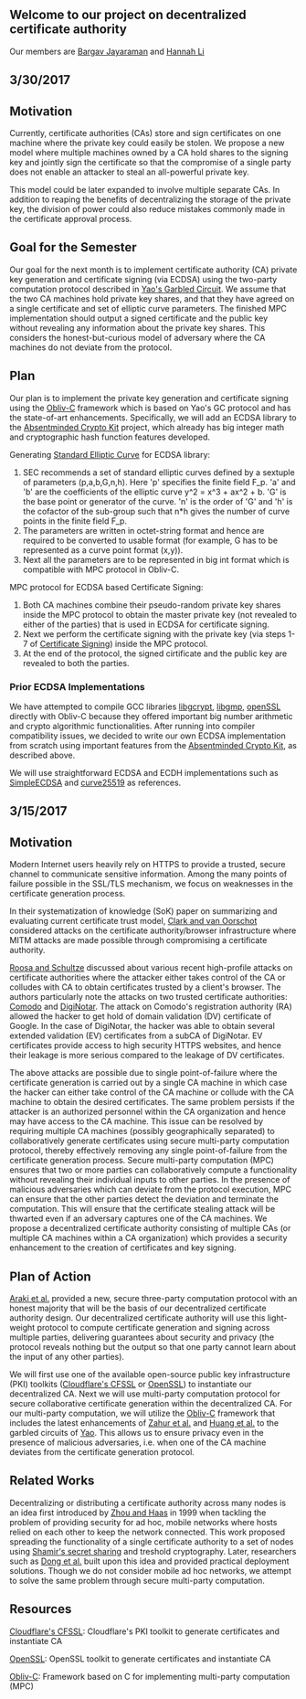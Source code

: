 ## Welcome to our project on decentralized certificate authority

Our  members are [Bargav Jayaraman](https://github.com/bargavjayaraman) and [Hannah Li](https://github.com/HainaLi/)
## 3/30/2017

## Motivation
Currently, certificate authorities (CAs) store and sign certificates on one machine where the private key could easily be stolen. We propose a new model where multiple machines owned by a CA hold shares to the signing key and jointly sign the certificate so that the compromise of a single party does not enable an attacker to steal an all-powerful private key. 

This model could be later expanded to involve multiple separate CAs. In addition to reaping the benefits of decentralizing the storage of the private key, the division of power could also reduce mistakes commonly made in the certificate approval process. 

## Goal for the Semester
Our goal for the next month is to implement certificate authority (CA) private key generation and certificate signing (via ECDSA) using the two-party computation protocol described in [Yao's Garbled Circuit](http://dl.acm.org/citation.cfm?id=1382944). We assume that the two CA machines hold private key shares, and that they have agreed on a single certificate and set of elliptic curve parameters. The finished MPC implementation should output a signed certificate and the public key without revealing any information about the private key shares. This considers the honest-but-curious model of adversary where the CA machines do not deviate from the protocol.

## Plan

Our plan is to implement the private key generation and certificate signing using the [Obliv-C](https://oblivc.org/) framework which is based on Yao's GC protocol and has the state-of-art enhancements. Specifically, we will add an ECDSA library to the [Absentminded Crypto Kit](https://bitbucket.org/jackdoerner/absentminded-crypto-kit/overview) project, which already has big integer math and cryptographic hash function features developed.

Generating [Standard Elliptic Curve](http://www.secg.org/sec2-v2.pdf) for ECDSA library:
1. SEC recommends a set of standard elliptic curves defined by a sextuple of parameters (p,a,b,G,n,h). Here 'p' specifies the finite field F_p. 'a' and 'b' are the coefficients of the elliptic curve y^2 = x^3 + ax^2 + b. 'G' is the base point or generator of the curve. 'n' is the order of 'G' and 'h' is the cofactor of the sub-group such that n*h gives the number of curve points in the finite field F_p. 
2. The parameters are written in octet-string format and hence are required to be converted to usable format (for example, G has to be represented as a curve point format (x,y)).
3. Next all the parameters are to be represented in big int format which is compatible with MPC protocol in Obliv-C.

MPC protocol for ECDSA based Certificate Signing:
1. Both CA machines combine their pseudo-random private key shares inside the MPC protocol to obtain the master private key (not revealed to either of the parties) that is used in ECDSA for certificate signing. 
2. Next we perform the certificate signing with the private key (via steps 1-7 of [Certificate Signing](https://en.wikipedia.org/wiki/Elliptic_Curve_Digital_Signature_Algorithm)) inside the MPC protocol.
3. At the end of the protocol, the signed cirtificate and the public key are revealed to both the parties.


### Prior ECDSA Implementations
We have attempted to compile GCC libraries [libgcrypt](https://gnupg.org/software/libgcrypt/index.html), [libgmp](https://gmplib.org/), [openSSL](https://www.openssl.org/) directly with Obliv-C because they offered important big number arithmetic and crypto algorithmic functionalities. After running into compiler compatibility issues, we decided to write our own ECDSA implementation from scratch using important features from the [Absentminded Crypto Kit](https://bitbucket.org/jackdoerner/absentminded-crypto-kit/overview), as described above. 

We will use straightforward ECDSA and ECDH implementations such as [SimpleECDSA](https://github.com/sowbug/SimpleECDSA) and [curve25519](https://github.com/agl/curve25519-donna/) as references. 

## 3/15/2017

## Motivation
Modern Internet users heavily rely on HTTPS to provide a trusted, secure channel to communicate sensitive information. Among the many points of failure possible in the SSL/TLS mechanism, we focus on weaknesses in the certificate generation process. 

In their systematization of knowledge (SoK) paper on summarizing and evaluating current certificate trust model, [Clark and van Oorschot](https://tlseminar.github.io/docs/soktls.pdf) considered attacks on the certificate authority/browser infrastructure where MITM attacks are made possible through compromising a certificate authority.

[Roosa and Schultze](http://ieeexplore.ieee.org/document/6451080/) discussed about various recent high-profile attacks on certificate authorities where the attacker either takes control of the CA or colludes with CA to obtain certificates trusted by a client's browser. The authors particularly note the attacks on two trusted certificate authorities: [Comodo](https://freedom-to-tinker.com/2011/03/23/web-browsers-and-comodo-disclose-successful-certificate-authority-attack-perhaps-iran/) and [DigiNotar](http://freedom-to-tinker.com/2011/09/06/diginotar-hack-highlights-critical-failures-our-ssl-web-security-model/). The attack on Comodo's registration authority (RA) allowed the hacker to get hold of domain validation (DV) certificate of Google. In the case of DigiNotar, the hacker was able to obtain several extended validation (EV) certificates from a subCA of DigiNotar. EV certificates provide access to high security HTTPS websites, and hence their leakage is more serious compared to the leakage of DV certificates.

The above attacks are possible due to single point-of-failure where the certificate generation is carried out by a single CA machine in which case the hacker can either take control of the CA machine or collude with the CA machine to obtain the desired certificates. The same problem persists if the attacker is an authorized personnel within the CA organization and hence may have access to the CA machine. This issue can be resolved by requiring multiple CA machines (possibly geographically separated) to collaboratively generate certificates using secure multi-party computation protocol, thereby effectively removing any single point-of-failure from the certificate generation process. Secure multi-party computation (MPC) ensures that two or more parties can collaboratively compute a functionality without revealing their individual inputs to other parties. In the presence of malicious adversaries which can deviate from the protocol execution, MPC can ensure that the other parties detect the deviation and terminate the computation. This will ensure that the certificate stealing attack will be thwarted even if an adversary captures one of the CA machines.
We propose a decentralized certificate authority consisting of multiple CAs (or multiple CA machines within a CA organization) which provides a security enhancement to the creation of certificates and key signing.


## Plan of Action

[Araki et al.](https://eprint.iacr.org/2016/768.pdf) provided a new, secure three-party computation protocol with an honest majority that will be the basis of our decentralized certificate authority design. Our decentralized certificate authority will use this light-weight protocol to compute certificate generation and signing across multiple parties, delivering guarantees about security and privacy (the protocol reveals nothing but the output so that one party cannot learn about the input of any other parties). 

We will first use one of the available open-source public key infrastructure (PKI) toolkits ([Cloudflare's CFSSL](https://github.com/cloudflare/cfssl) or [OpenSSL](https://github.com/openssl/openssl)) to instantiate our decentralized CA. Next we will use multi-party computation protocol for secure collaborative certificate generation within the decentralized CA. For our multi-party computation, we will utilize the [Obliv-C](http://oblivc.org) framework that includes the latest enhancements of [Zahur et al.](https://eprint.iacr.org/2014/756.pdf) and [Huang et al.](https://www.cs.umd.edu/~jkatz/papers/SP12.pdf) to the garbled circuits of [Yao](http://ieeexplore.ieee.org/document/4568207/). This allows us to ensure privacy even in the presence of malicious adversaries, i.e. when one of the CA machine deviates from the certificate generation protocol.


## Related Works

  Decentralizing or distributing a certificate authority across many nodes is an idea first introduced by [Zhou and Haas](http://ieeexplore.ieee.org/stamp/stamp.jsp?arnumber=806983) in 1999 when tackling the problem of providing security for ad hoc, mobile networks where hosts relied on each other to keep the network connected. This work proposed spreading the functionality of a single certificate authority to a set of nodes using [Shamir's secret sharing](https://cs.jhu.edu/~sdoshi/crypto/papers/shamirturing.pdf) and treshold cryptography. Later, researchers such as [Dong et al.](http://ac.els-cdn.com/S0140366407001673/1-s2.0-S0140366407001673-main.pdf?_tid=18d2c35e-0811-11e7-8a8e-00000aab0f26&acdnat=1489425698_08801bf940f34f59da45353ffe7cd27d) built upon this idea and provided practical deployment solutions. Though we do not consider mobile ad hoc networks, we attempt to solve the same problem through secure multi-party computation. 


## Resources

[Cloudflare's CFSSL](https://github.com/cloudflare/cfssl): Cloudflare's PKI toolkit to generate certificates and instantiate CA

[OpenSSL](https://github.com/openssl/openssl): OpenSSL toolkit to generate certificates and instantiate CA 

[Obliv-C](http://oblivc.org): Framework based on C for implementing multi-party computation (MPC)
